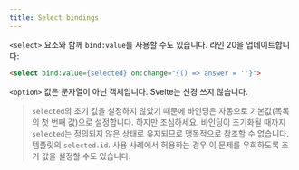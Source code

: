 ```yaml
---
title: Select bindings
---
```


`<select>` 요소와 함께 `bind:value`를 사용할 수도 있습니다. 라인 20을 업데이트합니다:

```html
<select bind:value={selected} on:change="{() => answer = ''}">
```

`<option>` 값은 문자열이 아닌 객체입니다. Svelte는 신경 쓰지 않습니다.

> `selected`의 초기 값을 설정하지 않았기 때문에 바인딩은 자동으로 기본값(목록의 첫 번째 값)으로 설정합니다. 하지만 조심하세요. 바인딩이 초기화될 때까지 `selected`는 정의되지 않은 상태로 유지되므로 맹목적으로 참조할 수 없습니다. 템플릿의 `selected.id`. 사용 사례에서 허용하는 경우 이 문제를 우회하도록 초기 값을 설정할 수도 있습니다.
